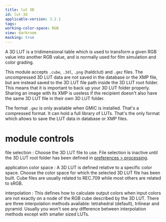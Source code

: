 ```yaml
---
title: lut 3D
id: lut-3d
applicable-version: 3.2.1
tags:
working-color-space: RGB
view: darkroom
masking: true
---
```


A 3D LUT is a tridimensional table which is used to transform a given RGB value into another RGB value, and is normally used for film simulation and color grading.

This module accepts `.cube`, `.3dl`, `.png` (haldclut) and `.gmz` files. The uncompressed 3D LUT data are not saved in the database or the XMP file, but are instead saved to the 3D LUT file path inside the 3D LUT root folder. This means that it is important to back up your 3D LUT folder properly. Sharing an image with its XMP is useless if the recipient doesn't also have the same 3D LUT file in their own 3D LUT folder.

The format `.gmz` is only available when GMIC is installed. That's a compressed format. It can hold a full library of LUTs. That's the only format which allows to save the LUT data in database or XMP files.

# module controls

file selection
: Choose the 3D LUT file to use. File selection is inactive until the 3D LUT root folder has been defined in [preferences > processing](../../preferences-settings/processing.md).

application color space
: A 3D LUT is defined relative to a specific color space. Choose the color space for which the selected 3D LUT file has been built. Cube files are usually related to REC.709 while most others are related to sRGB.

interpolation
: This defines how to calculate output colors when input colors are not exactly on a node of the RGB cube described by the 3D LUT. There are three interpolation methods available: tetrahedral (default), trilinear and pyramid. Usually you won't see any difference between interpolation methods except with smaller sized LUTs.
